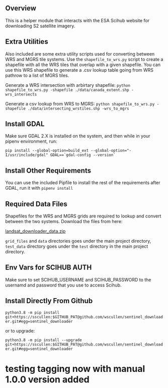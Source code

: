 ## Overview

This is a helper module that interacts with the ESA Scihub website for downloading S2 satellite imagery.

## Extra Utilities

Also included are some extra utility scripts used for converting between WRS and MGRS tile systems. Use the `shapefile_to_wrs.py` script to create a shapefile with all the WRS tiles that overlap with a given shapefile. You can use this WRS shapefile to generate a .csv lookup table going from WRS pathrow to a list of MGRS tiles.

Generate a WRS intersection with arbirtary shapefile:
`python shapefile_to_wrs.py -shapefile ./data/canada_extent.shp -wrs_intersects`

Generate a csv lookup from WRS to MGRS:
`python shapefile_to_wrs.py -shapefile ./data/intersecting_wrstiles.shp -wrs_to_mgrs`

## Install GDAL

Make sure GDAL 2.X is installed on the system, and then while in your pipenv environment, run:

```
pip install --global-option=build_ext --global-option="-I/usr/include/gdal" GDAL==`gdal-config --version`
```

## Install Other Requirements

You can use the included Pipfile to install the rest of the requirements after GDAL, run it with `pipenv install`

## Required Data Files

Shapefiles for the WRS and MGRS grids are required to lookup and convert between the two systems. Download the files from here:

[landsat_downloader_data.zip](https://drive.google.com/file/d/14lqY25kH1sU2kVYO6yR6ASPrDWW3fQ3J/view?usp=sharing)

`grid_files` and `data` directories goes under the main project directory, `test_data` directory goes under the `test` directory in the main project directory.

## Env Vars for SCIHUB AUTH

Make sure to set SCIHUB_USERNAME and SCIHUB_PASSWORD to the usernamd and password that you use to access Scihub.

## Install Directly From Github

`python3.8 -m pip install git+https://sscullen:$GITHUB_PAT@github.com/wscullen/sentinel_downloader.git#egg=sentinel_downloader`

or to upgrade:

`python3.8 -m pip install --upgrade git+https://sscullen:$GITHUB_PAT@github.com/wscullen/sentinel_downloader.git#egg=sentinel_downloader`

# testing tagging now with manual 1.0.0 version added
